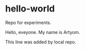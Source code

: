 # hello-world
Repo for experiments.

Hello, eveyone. My name is Artyom.

This line was added by local repo.